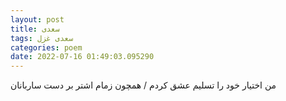 ```yaml
---
layout: post
title: سعدی
tags: سعدی غزل
categories: poem
date: 2022-07-16 01:49:03.095290
---
```


من اختیار خود را تسلیم عشق کردم / همچون زمام اشتر بر دست ساربانان